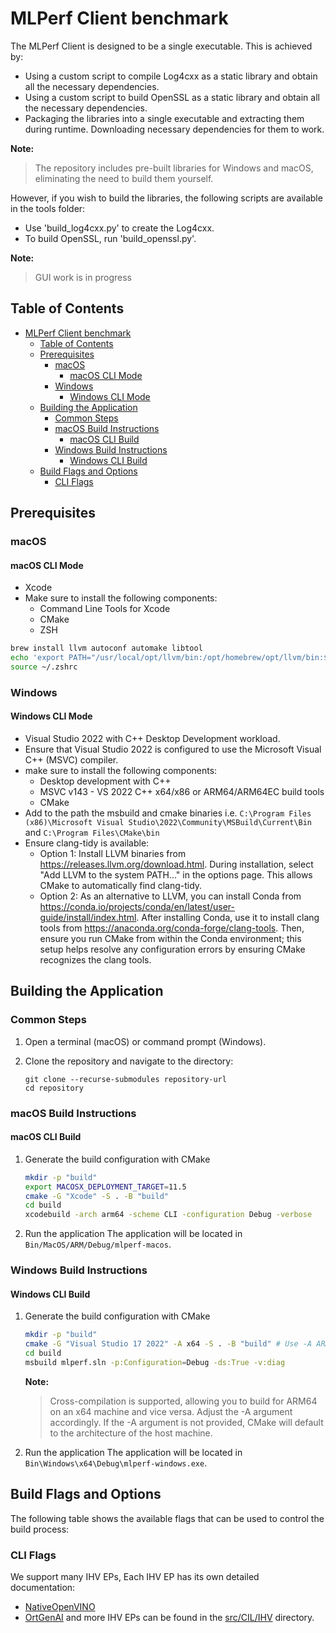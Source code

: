 # MLPerf Client benchmark

The MLPerf Client is designed to be a single executable. This is achieved by:

- Using a custom script to compile Log4cxx as a static library and obtain all the necessary dependencies.
- Using a custom script to build OpenSSL as a static library and obtain all the necessary dependencies.
- Packaging the libraries into a single executable and extracting them during runtime. Downloading necessary dependencies for them to work.

**Note:**
> The repository includes pre-built libraries for Windows and macOS, eliminating the need to build them yourself.

However, if you wish to build the libraries, the following scripts are available in the tools folder:

- Use 'build_log4cxx.py' to create the Log4cxx.
- To build OpenSSL, run 'build_openssl.py'.

**Note:**
> GUI work is in progress

## Table of Contents
- [MLPerf Client benchmark](#mlperf-client-benchmark)
  - [Table of Contents](#table-of-contents)
  - [Prerequisites](#prerequisites)
    - [macOS](#macos)
      - [macOS CLI Mode](#macos-cli-mode)
    - [Windows](#windows)
      - [Windows CLI Mode](#windows-cli-mode)
  - [Building the Application](#building-the-application)
    - [Common Steps](#common-steps)
    - [macOS Build Instructions](#macos-build-instructions)
      - [macOS CLI Build](#macos-cli-build)
    - [Windows Build Instructions](#windows-build-instructions)
      - [Windows CLI Build](#windows-cli-build)
  - [Build Flags and Options](#build-flags-and-options)
    - [CLI Flags](#cli-flags)

## Prerequisites
### macOS
#### macOS CLI Mode
- Xcode
- Make sure to install the following components:
  - Command Line Tools for Xcode
  - CMake
  - ZSH

```bash
brew install llvm autoconf automake libtool
echo 'export PATH="/usr/local/opt/llvm/bin:/opt/homebrew/opt/llvm/bin:$PATH"' >> ~/.zshrc
source ~/.zshrc
```

### Windows
#### Windows CLI Mode
- Visual Studio 2022 with C++ Desktop Development workload.
- Ensure that Visual Studio 2022 is configured to use the Microsoft Visual C++ (MSVC) compiler.
- make sure to install the following components:
  - Desktop development with C++
  - MSVC v143 - VS 2022 C++ x64/x86 or ARM64/ARM64EC build tools
  - CMake
- Add to the path the msbuild and cmake binaries i.e. `C:\Program Files (x86)\Microsoft Visual Studio\2022\Community\MSBuild\Current\Bin` and `C:\Program Files\CMake\bin`
- Ensure clang-tidy is available:
  - Option 1: Install LLVM binaries from https://releases.llvm.org/download.html. During installation, select "Add LLVM to the system PATH..." in the options page. This allows CMake to automatically find clang-tidy.
  - Option 2: As an alternative to LLVM, you can install Conda from https://conda.io/projects/conda/en/latest/user-guide/install/index.html. After installing Conda, use it to install clang tools from https://anaconda.org/conda-forge/clang-tools. Then, ensure you run CMake from within the Conda environment; this setup helps resolve any configuration errors by ensuring CMake recognizes the clang tools.

## Building the Application

### Common Steps
1. Open a terminal (macOS) or command prompt (Windows).

2. Clone the repository and navigate to the directory:
   ```
   git clone --recurse-submodules repository-url
   cd repository
   ```
### macOS Build Instructions

#### macOS CLI Build

1. Generate the build configuration with CMake
    ```bash
    mkdir -p "build"
    export MACOSX_DEPLOYMENT_TARGET=11.5
    cmake -G "Xcode" -S . -B "build"
    cd build
    xcodebuild -arch arm64 -scheme CLI -configuration Debug -verbose
    ```
2. Run the application
The application will be located in `Bin/MacOS/ARM/Debug/mlperf-macos`.

### Windows Build Instructions

#### Windows CLI Build

1. Generate the build configuration with CMake
    ```bash
    mkdir -p "build"
    cmake -G "Visual Studio 17 2022" -A x64 -S . -B "build" # Use -A ARM64 for ARM64 target
    cd build
    msbuild mlperf.sln -p:Configuration=Debug -ds:True -v:diag
    ```
   **Note:**
   > Cross-compilation is supported, allowing you to build for ARM64 on an x64 machine and vice versa. Adjust the -A argument accordingly. If the -A argument is not provided, CMake will default to the architecture of the host machine.
2. Run the application
The application will be located in `Bin\Windows\x64\Debug\mlperf-windows.exe`.

## Build Flags and Options
The following table shows the available flags that can be used to control the build process:

### CLI Flags

We support many IHV EPs, Each IHV EP has its own detailed documentation:
- [NativeOpenVINO](src/CIL/IHV/NativeOpenVINO/src/README.md)
- [OrtGenAI](src/CIL/IHV/OrtGenAI/src/README.md)
and more IHV EPs can be found in the [src/CIL/IHV](src/cil/IHV) directory.

